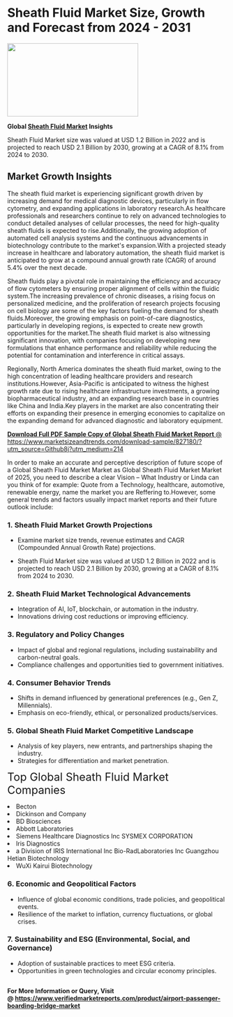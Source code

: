 <H1>Sheath Fluid Market Size, Growth and Forecast from 2024 - 2031</H1><img class="aligncenter size-medium wp-image-584254" src="https://thirdeyenews.in/wp-content/uploads/2024/09/Global-Market-Research-300x168.jpeg" alt="" width="300" height="168" /><p><strong>Global&nbsp;<a href="https://www.marketsizeandtrends.com/download-sample/827180/?utm_source=Github8j?utm_medium=214">Sheath Fluid Market</a> Insights</strong></p><p>Sheath Fluid Market size was valued at USD 1.2 Billion in 2022 and is projected to reach USD 2.1 Billion by 2030, growing at a CAGR of 8.1% from 2024 to 2030.</p><p><h2>Market Growth Insights</h2> <p>The sheath fluid market is experiencing significant growth driven by increasing demand for medical diagnostic devices, particularly in flow cytometry, and expanding applications in laboratory research.As healthcare professionals and researchers continue to rely on advanced technologies to conduct detailed analyses of cellular processes, the need for high-quality sheath fluids is expected to rise.Additionally, the growing adoption of automated cell analysis systems and the continuous advancements in biotechnology contribute to the market's expansion.With a projected steady increase in healthcare and laboratory automation, the sheath fluid market is anticipated to grow at a compound annual growth rate (CAGR) of around 5.4% over the next decade.</p> <p><a href="#"></a></p> <p>Sheath fluids play a pivotal role in maintaining the efficiency and accuracy of flow cytometers by ensuring proper alignment of cells within the fluidic system.The increasing prevalence of chronic diseases, a rising focus on personalized medicine, and the proliferation of research projects focusing on cell biology are some of the key factors fueling the demand for sheath fluids.Moreover, the growing emphasis on point-of-care diagnostics, particularly in developing regions, is expected to create new growth opportunities for the market.The sheath fluid market is also witnessing significant innovation, with companies focusing on developing new formulations that enhance performance and reliability while reducing the potential for contamination and interference in critical assays.</p> <p>Regionally, North America dominates the sheath fluid market, owing to the high concentration of leading healthcare providers and research institutions.However, Asia-Pacific is anticipated to witness the highest growth rate due to rising healthcare infrastructure investments, a growing biopharmaceutical industry, and an expanding research base in countries like China and India.Key players in the market are also concentrating their efforts on expanding their presence in emerging economies to capitalize on the expanding demand for advanced diagnostic and laboratory equipment.</p> <p><a href="#"></p><p><span class=""><strong>Download Full PDF Sample Copy of Global Sheath Fluid Market Report</strong> @ <a href="https://www.marketsizeandtrends.com/download-sample/827180/?utm_source=Github8j?utm_medium=214" target="_blank">https://www.marketsizeandtrends.com/download-sample/827180/?utm_source=Github8j?utm_medium=214</a></span></p><p>In order to make an accurate and perceptive description of future scope of a Global&nbsp;Sheath Fluid Market Market as Global&nbsp;Sheath Fluid Market Market of 2025, you need to describe a clear Vision &ndash; What Industry or Linda can you think of for example: Quote from a Technology, healthcare, automotive, renewable energy, name the market you are Reffering to.However, some general trends and factors usually impact market reports and their future outlook include:</p><h3>1.&nbsp;<strong>Sheath Fluid Market Growth Projections</strong></h3><ul><li>Examine market size trends, revenue estimates and CAGR (Compounded Annual Growth Rate) projections.</li><li><p>Sheath Fluid Market size was valued at USD 1.2 Billion in 2022 and is projected to reach USD 2.1 Billion by 2030, growing at a CAGR of 8.1% from 2024 to 2030.</p></li></ul><h3>2.&nbsp;<strong>Sheath Fluid Market Technological Advancements</strong></h3><ul><li>Integration of AI, IoT, blockchain, or automation in the industry.</li><li>Innovations driving cost reductions or improving efficiency.</li></ul><h3>3.&nbsp;<strong>Regulatory and Policy Changes</strong></h3><ul><li>Impact of global and regional regulations, including sustainability and carbon-neutral goals.</li><li>Compliance challenges and opportunities tied to government initiatives.</li></ul><h3>4.&nbsp;<strong>Consumer Behavior Trends</strong></h3><ul><li>Shifts in demand influenced by generational preferences (e.g., Gen Z, Millennials).</li><li>Emphasis on eco-friendly, ethical, or personalized products/services.</li></ul><h3>5.&nbsp;<strong>Global Sheath Fluid Market Competitive Landscape</strong></h3><ul><li>Analysis of key players, new entrants, and partnerships shaping the industry.</li><li>Strategies for differentiation and market penetration.</li></ul><p data-pm-slice="1 1 []"><span style="color: inherit; font-family: inherit; font-size: 25px;">Top Global Sheath Fluid Market Companies</span></p><div class="" data-test-id=""><p><li>Becton</li><li> Dickinson and Company</li><li> BD Biosciences</li><li> Abbott Laboratories</li><li> Siemens Healthcare Diagnostics Inc SYSMEX CORPORATION</li><li> Iris Diagnostics </li><li>a Division of IRIS International Inc Bio-RadLaboratories Inc Guangzhou Hetian Biotechnology</li><li> WuXi Kairui Biotechnology</li></p></div><h3>6.&nbsp;<strong>Economic and Geopolitical Factors</strong></h3><ul><li>Influence of global economic conditions, trade policies, and geopolitical events.</li><li>Resilience of the market to inflation, currency fluctuations, or global crises.</li></ul><h3>7.&nbsp;<strong>Sustainability and ESG (Environmental, Social, and Governance)</strong></h3><ul><li>Adoption of sustainable practices to meet ESG criteria.</li><li>Opportunities in green technologies and circular economy principles.</li></ul><h2><strong style="font-size: 14px;">For More Information or Query, Visit @&nbsp;</strong><a style="background-color: #ffffff; font-size: 14px;" href="https://www.marketsizeandtrends.com/report/sheath-fluid-market/" target="_blank">https://www.verifiedmarketreports.com/product/airport-passenger-boarding-bridge-market</a></h2>